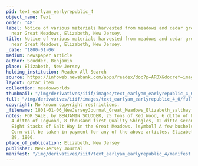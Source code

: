 ```yaml
---
pid: text_earlyam_earlyrepublic_4
object_name: Text
order: '48'
label: Notice of various materials harvested from meadows and cedar groves for sale
  near Great Meadows, Elizabeth, New Jersey.
title: Notice of various materials harvested from meadows and cedar groves for sale
  near Great Meadows, Elizabeth, New Jersey.
_date: '1800-01-06'
medium: newspaper article
author: Scudder, Benjamin
place: Elizabeth, New Jersey
holding_institution: Readex All Search
source: https://infoweb.newsbank.com/apps/readex/doc?p=ARDX&docref=image/v2%3A107661F0956FDE88%40EANX-10766B3276B76A70%402378867-10766B32F340BE28%403-10766B340FF08160%40Advertisement.
layout: qatar_item
collection: meadowworlds
thumbnail: "/img/derivatives/iiif/images/text_earlyam_earlyrepublic_4_0/full/250,/0/default.jpg"
full: "/img/derivatives/iiif/images/text_earlyam_earlyrepublic_4_0/full/1140,/0/default.jpg"
copyright: No known copyright restrictions.
_filename: 1801-01-06_NewJerseyJournal_Great_Meadows_Elizabeth_salthayforindiancorn_otheritems.pdf
notes: FOR SALE, by BENJAMIN SCUDDER, 25 Tons of Red Wood, 6 ditto of Lignumvitae,
  4 ditto of Logwood, 8 thousand first Quality Shingles, 12 ditto second ditto. Also
  Eight Stacks of Salt Hay in the Great Meadows. [symbol] A few bushels of Indian
  Corn will be taken in payment for any of the above articles. Elizabeth Town, Dec
  29, 1800.
place_of_publication: Elizabeth, New Jersey
publisher: New-Jersey Journal
manifest: "/img/derivatives/iiif/text_earlyam_earlyrepublic_4/manifest.json"
---
```

